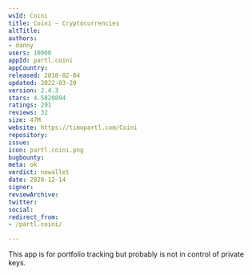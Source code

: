 ```yaml
---
wsId: Coini
title: Coini — Cryptocurrencies
altTitle: 
authors:
- danny
users: 10000
appId: partl.coini
appCountry: 
released: 2018-02-04
updated: 2022-03-20
version: 2.4.3
stars: 4.5820894
ratings: 291
reviews: 32
size: 47M
website: https://timopartl.com/Coini
repository: 
issue: 
icon: partl.coini.png
bugbounty: 
meta: ok
verdict: nowallet
date: 2020-12-14
signer: 
reviewArchive: 
twitter: 
social: 
redirect_from:
- /partl.coini/

---
```


This app is for portfolio tracking but probably is not in control of private keys.
